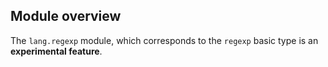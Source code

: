 ## Module overview

The `lang.regexp` module, which corresponds to the `regexp` basic type is an **experimental feature**.
